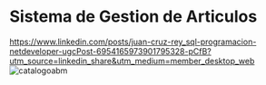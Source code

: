 # Sistema de Gestion de Articulos
https://www.linkedin.com/posts/juan-cruz-rey_sql-programacion-netdeveloper-ugcPost-6954165973901795328-pCfB?utm_source=linkedin_share&utm_medium=member_desktop_web
![catalogoabm](https://user-images.githubusercontent.com/54191222/179876702-5d139039-fea6-47fb-9fd1-f642f9be756a.jpeg)
